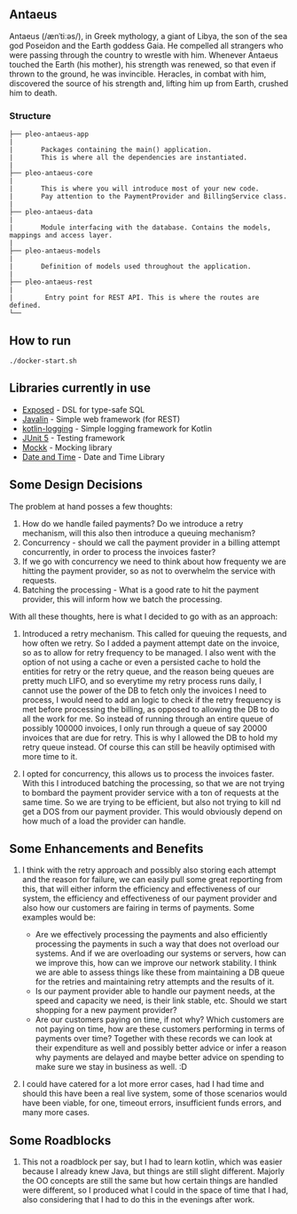## Antaeus

Antaeus (/ænˈtiːəs/), in Greek mythology, a giant of Libya, the son of the sea god Poseidon and the Earth goddess Gaia. He compelled all strangers who were passing through the country to wrestle with him. Whenever Antaeus touched the Earth (his mother), his strength was renewed, so that even if thrown to the ground, he was invincible. Heracles, in combat with him, discovered the source of his strength and, lifting him up from Earth, crushed him to death.

### Structure
```
├── pleo-antaeus-app
|
|       Packages containing the main() application. 
|       This is where all the dependencies are instantiated.
|
├── pleo-antaeus-core
|
|       This is where you will introduce most of your new code.
|       Pay attention to the PaymentProvider and BillingService class.
|
├── pleo-antaeus-data
|
|       Module interfacing with the database. Contains the models, mappings and access layer.
|
├── pleo-antaeus-models
|
|       Definition of models used throughout the application.
|
├── pleo-antaeus-rest
|
|        Entry point for REST API. This is where the routes are defined.
└──
```

## How to run
```
./docker-start.sh
```

## Libraries currently in use
* [Exposed](https://github.com/JetBrains/Exposed) - DSL for type-safe SQL
* [Javalin](https://javalin.io/) - Simple web framework (for REST)
* [kotlin-logging](https://github.com/MicroUtils/kotlin-logging) - Simple logging framework for Kotlin
* [JUnit 5](https://junit.org/junit5/) - Testing framework
* [Mockk](https://mockk.io/) - Mocking library
* [Date and Time](https://www.joda.org/joda-time/userguide.html) - Date and Time Library

## Some Design Decisions

The problem at hand posses a few thoughts:

1. How do we handle failed payments? Do we introduce a retry mechanism, will this also then introduce a queuing mechanism?
2. Concurrency - should we call the payment provider in a billing attempt concurrently, in order to process the invoices faster?
3. If we go with concurrency we need to think about how frequenty we are hitting the payment provider, so as not to overwhelm the service with requests.
4. Batching the processing - What is a good rate to hit the payment provider, this will inform how we batch the processing.

With all these thoughts, here is what I decided to go with as an approach:

1. Introduced a retry mechanism. This called for queuing the requests, and how often we retry. So I added a payment attempt date on the invoice, so as to allow for retry frequency to be managed.
I also went with the option of not using a cache or even a persisted cache to hold the entities for retry or the retry queue, and the reason being queues are pretty much LIFO, and so everytime
my retry process runs daily, I cannot use the power of the DB to fetch only the invoices I need to process, I would need to add an logic to check if the retry frequency
is met before processing the billing, as opposed to allowing the DB to do all the work for me. So instead of running through an entire queue of possibly 100000 invoices,
I only run through a queue of say 20000 invoices that are due for retry. This is why I allowed the DB to hold my retry queue instead. Of course this can still be heavily
optimised with more time to it.

2. I opted for concurrency, this allows us to process the invoices faster. With this I introduced batching the processing, so that we are not trying to bombard the payment provider
service with a ton of requests at the same time. So we are trying to be efficient, but also not trying to kill nd get a DOS from our payment provider.
This would obviously depend on how much of a load the provider can handle.

## Some Enhancements and Benefits

1. I think with the retry approach and possibly also storing each attempt and the reason for failure, we can easily pull some great reporting from this, that will either inform the efficiency and
effectiveness of our system, the efficiency and effectiveness of our payment provider and also how our customers are fairing in terms of payments. Some examples would be:
    - Are we effectively processing the payments and also efficiently processing the payments in such a way that does not overload our systems. And if we are overloading our
    systems or servers, how can we improve this, how can we improve our network stability. I think we are able to assess things like these from maintaining a DB queue for the 
    retries and maintaining retry attempts and the results of it.
    - Is our payment provider able to handle our payment needs, at the speed and capacity we need, is their link stable, etc. Should we start shopping for a new payment provider?
    - Are our customers paying on time, if not why? Which customers are not paying on time, how are these customers performing in terms of payments over time? Together with these
    records we can look at their expenditure as well and possibly better advice or infer a reason why payments are delayed and maybe better advice on spending to make sure we stay
    in business as well. :D

2. I could have catered for a lot more error cases, had I had time and should this have been a real live system, some of those scenarios would have been viable, for one, timeout errors,
insufficient funds errors, and many more cases.

## Some Roadblocks

1. This not a roadblock per say, but I had to learn kotlin, which was easier because I already knew Java, but things are still slight different. Majorly the OO concepts are still the same
but how certain things are handled were different, so I produced what I could in the space of time that I had, also considering that I had to do this in the evenings after work.

